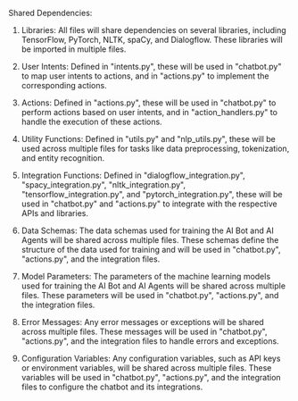 Shared Dependencies:

1. Libraries: All files will share dependencies on several libraries, including TensorFlow, PyTorch, NLTK, spaCy, and Dialogflow. These libraries will be imported in multiple files.

2. User Intents: Defined in "intents.py", these will be used in "chatbot.py" to map user intents to actions, and in "actions.py" to implement the corresponding actions.

3. Actions: Defined in "actions.py", these will be used in "chatbot.py" to perform actions based on user intents, and in "action_handlers.py" to handle the execution of these actions.

4. Utility Functions: Defined in "utils.py" and "nlp_utils.py", these will be used across multiple files for tasks like data preprocessing, tokenization, and entity recognition.

5. Integration Functions: Defined in "dialogflow_integration.py", "spacy_integration.py", "nltk_integration.py", "tensorflow_integration.py", and "pytorch_integration.py", these will be used in "chatbot.py" and "actions.py" to integrate with the respective APIs and libraries.

6. Data Schemas: The data schemas used for training the AI Bot and AI Agents will be shared across multiple files. These schemas define the structure of the data used for training and will be used in "chatbot.py", "actions.py", and the integration files.

7. Model Parameters: The parameters of the machine learning models used for training the AI Bot and AI Agents will be shared across multiple files. These parameters will be used in "chatbot.py", "actions.py", and the integration files.

8. Error Messages: Any error messages or exceptions will be shared across multiple files. These messages will be used in "chatbot.py", "actions.py", and the integration files to handle errors and exceptions.

9. Configuration Variables: Any configuration variables, such as API keys or environment variables, will be shared across multiple files. These variables will be used in "chatbot.py", "actions.py", and the integration files to configure the chatbot and its integrations.
